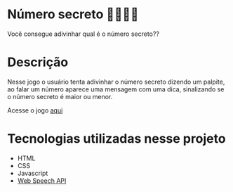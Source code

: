 # Número secreto 🧙🏻‍♀️🔮
Você consegue adivinhar qual é o número secreto??

# Descrição
Nesse jogo o usuário tenta adivinhar o número secreto dizendo um palpite, ao falar um número aparece uma mensagem com uma dica, 
sinalizando se o número secreto é maior ou menor.

Acesse o jogo <a href="https://numero-secreto-k03rwbbc9-jessicalatorrecabral.vercel.app/">aqui</a>

# Tecnologias utilizadas nesse projeto

* HTML
* CSS
* Javascript
* <a href="https://developer.mozilla.org/en-US/docs/Web/API/Web_Speech_API/Using_the_Web_Speech_API">Web Speech API</a>
